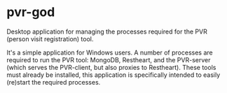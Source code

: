 # pvr-god

Desktop application for managing the processes required for the PVR (person visit registration) tool.

It's a simple application for Windows users. A number of processes are required to run the PVR tool: MongoDB, Restheart, and the PVR-server (which serves the PVR-client, but also proxies to Restheart).
These tools must already be installed, this application is specifically intended to easily (re)start the required processes.
